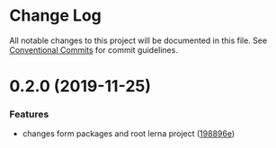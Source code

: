 # Change Log

All notable changes to this project will be documented in this file.
See [Conventional Commits](https://conventionalcommits.org) for commit guidelines.

# 0.2.0 (2019-11-25)


### Features

* changes form packages and root lerna project ([198896e](https://github.com/whitehorse5353/micro-frontend-setup-testing/commit/198896ee2179c0514a7d7b7de9f505e8ee28ca1a))
